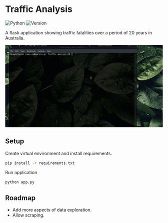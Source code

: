 # Traffic Analysis

![Python](https://img.shields.io/badge/Python-3.7-lightgreen)   ![Version](https://img.shields.io/badge/Version-2.0-orange)

A flask application showing traffic fatalities over a period of 20 years in Australia.

![Demo](demo/traffic_analysis.gif)

## Setup

Create virtual environment and install requirements.
```bash
pip install -r requirements.txt
```

Run application
```bash
python app.py
```

## Roadmap

- Add more aspects of data exploration.
- Allow scraping.
